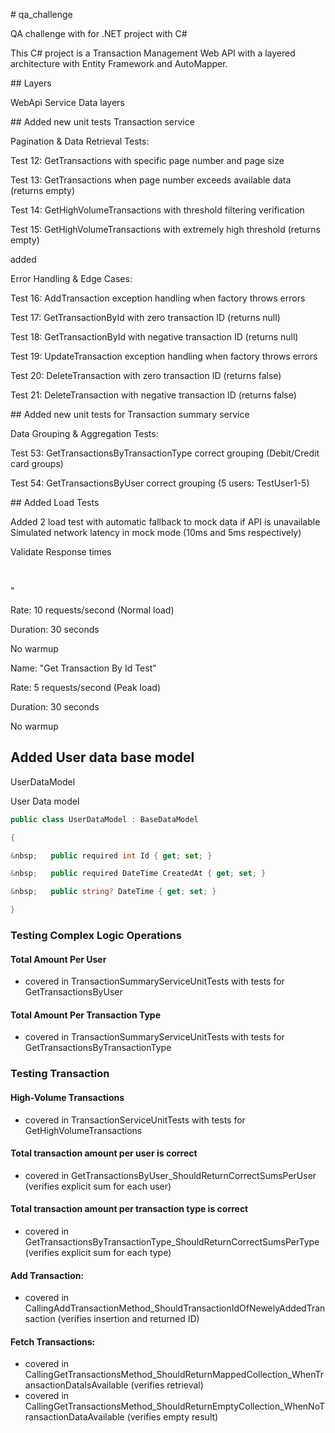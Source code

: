 \# qa\_challenge

QA challenge with for .NET project with C#

This C# project is a Transaction Management Web API with a layered architecture with Entity Framework and AutoMapper.

\## Layers

WebApi
Service
Data layers

\## Added new unit tests Transaction service



Pagination \& Data Retrieval Tests:

Test 12: GetTransactions with specific page number and page size

Test 13: GetTransactions when page number exceeds available data (returns empty)

Test 14: GetHighVolumeTransactions with threshold filtering verification

Test 15: GetHighVolumeTransactions with extremely high threshold (returns empty)



added



Error Handling \& Edge Cases:

Test 16: AddTransaction exception handling when factory throws errors



Test 17: GetTransactionById with zero transaction ID (returns null)



Test 18: GetTransactionById with negative transaction ID (returns null)



Test 19: UpdateTransaction exception handling when factory throws errors



Test 20: DeleteTransaction with zero transaction ID (returns false)



Test 21: DeleteTransaction with negative transaction ID (returns false)





\## Added new unit tests for Transaction summary service



Data Grouping \& Aggregation Tests:

Test 53: GetTransactionsByTransactionType correct grouping (Debit/Credit card groups)



Test 54: GetTransactionsByUser correct grouping (5 users: TestUser1-5)

\## Added Load Tests

Added 2 load test with automatic fallback to mock data if API is unavailable
Simulated network latency in mock mode (10ms and 5ms respectively)

Validate Response times

 

"

Rate: 10 requests/second (Normal load)

Duration: 30 seconds

No warmup



Name: "Get Transaction By Id Test"

Rate: 5 requests/second (Peak load)

Duration: 30 seconds

No warmup



## Added User data base model
UserDataModel


User Data model 
```csharp
public class UserDataModel : BaseDataModel

{

&nbsp;   public required int Id { get; set; }

&nbsp;   public required DateTime CreatedAt { get; set; }

&nbsp;   public string? DateTime { get; set; }

}
```

### Testing Complex Logic Operations

#### Total Amount Per User
- covered in TransactionSummaryServiceUnitTests with tests for GetTransactionsByUser

#### Total Amount Per Transaction Type
- covered in TransactionSummaryServiceUnitTests with tests for GetTransactionsByTransactionType

### Testing Transaction

#### High-Volume Transactions
- covered in TransactionServiceUnitTests with tests for GetHighVolumeTransactions

#### Total transaction amount per user is correct
- covered in GetTransactionsByUser_ShouldReturnCorrectSumsPerUser (verifies explicit sum for each user)

#### Total transaction amount per transaction type is correct
- covered in GetTransactionsByTransactionType_ShouldReturnCorrectSumsPerType (verifies explicit sum for each type)

####  Add Transaction:
- covered in CallingAddTransactionMethod_ShouldTransactionIdOfNewelyAddedTransaction (verifies insertion and returned ID)

####  Fetch Transactions:
- covered in CallingGetTransactionsMethod_ShouldReturnMappedCollection_WhenTransactionDataIsAvailable (verifies retrieval)
- covered in CallingGetTransactionsMethod_ShouldReturnEmptyCollection_WhenNoTransactionDataAvailable (verifies empty result)






